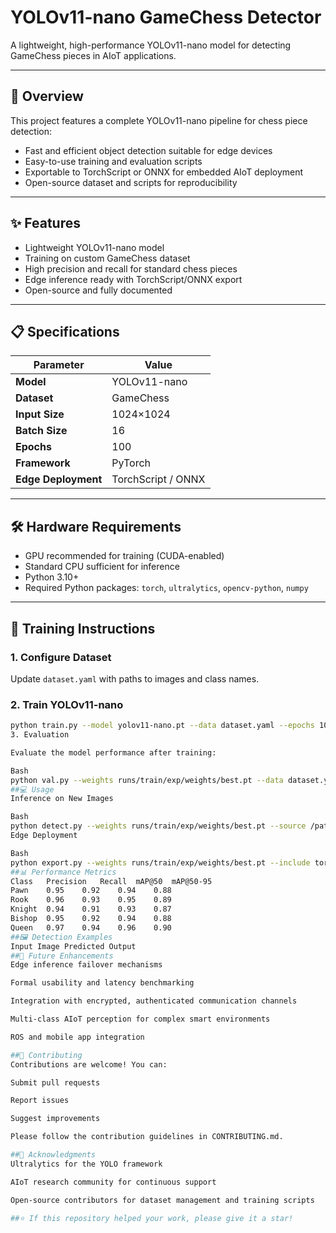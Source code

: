 # YOLOv11-nano GameChess Detector

A lightweight, high-performance YOLOv11-nano model for detecting GameChess pieces in AIoT applications.

---

## 🤖 Overview

This project features a complete YOLOv11-nano pipeline for chess piece detection:

- Fast and efficient object detection suitable for edge devices
- Easy-to-use training and evaluation scripts
- Exportable to TorchScript or ONNX for embedded AIoT deployment
- Open-source dataset and scripts for reproducibility

---

## ✨ Features

- Lightweight YOLOv11-nano model
- Training on custom GameChess dataset
- High precision and recall for standard chess pieces
- Edge inference ready with TorchScript/ONNX export
- Open-source and fully documented

---

## 📋 Specifications

| Parameter       | Value                |
|-----------------|----------------------|
| **Model** | YOLOv11-nano         |
| **Dataset** | GameChess            |
| **Input Size** | 1024×1024            |
| **Batch Size** | 16                   |
| **Epochs** | 100                  |
| **Framework** | PyTorch              |
| **Edge Deployment** | TorchScript / ONNX   |

---

## 🛠️ Hardware Requirements

- GPU recommended for training (CUDA-enabled)
- Standard CPU sufficient for inference
- Python 3.10+
- Required Python packages: `torch`, `ultralytics`, `opencv-python`, `numpy`

---

## 🔧 Training Instructions

### 1. Configure Dataset

Update `dataset.yaml` with paths to images and class names.

### 2. Train YOLOv11-nano

```bash
python train.py --model yolov11-nano.pt --data dataset.yaml --epochs 100 --batch-size 16 --img 1024
3. Evaluation

Evaluate the model performance after training:

Bash
python val.py --weights runs/train/exp/weights/best.pt --data dataset.yaml --img 1024
##💻 Usage
Inference on New Images

Bash
python detect.py --weights runs/train/exp/weights/best.pt --source /path/to/images --img 1024
Edge Deployment

Bash
python export.py --weights runs/train/exp/weights/best.pt --include torchscript onnx
##📊 Performance Metrics
Class	Precision	Recall	mAP@50	mAP@50-95
Pawn	0.95	0.92	0.94	0.88
Rook	0.96	0.93	0.95	0.89
Knight	0.94	0.91	0.93	0.87
Bishop	0.95	0.92	0.94	0.88
Queen	0.97	0.94	0.96	0.90
##🖼️ Detection Examples
Input Image	Predicted Output
##🚀 Future Enhancements
Edge inference failover mechanisms

Formal usability and latency benchmarking

Integration with encrypted, authenticated communication channels

Multi-class AIoT perception for complex smart environments

ROS and mobile app integration

##🤝 Contributing
Contributions are welcome! You can:

Submit pull requests

Report issues

Suggest improvements

Please follow the contribution guidelines in CONTRIBUTING.md.

##🙏 Acknowledgments
Ultralytics for the YOLO framework

AIoT research community for continuous support

Open-source contributors for dataset management and training scripts

##⭐ If this repository helped your work, please give it a star!
